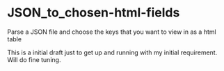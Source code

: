# JSON_to_chosen-html-fields
Parse a JSON file and choose the keys that you want to view in as a html table

This is a initial draft just to get up and running with my initial requirement. Will do fine tuning.

